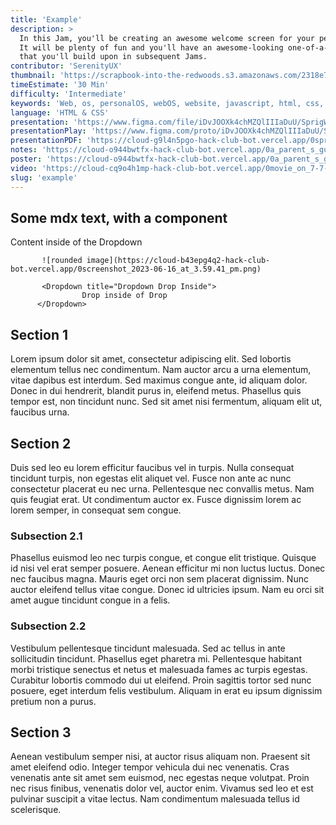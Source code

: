 ```yaml
---
title: 'Example'
description: >
  In this Jam, you'll be creating an awesome welcome screen for your personalOS.
  It will be plenty of fun and you'll have an awesome-looking one-of-a-kind product
  that you'll build upon in subsequent Jams.
contributor: 'SerenityUX'
thumbnail: 'https://scrapbook-into-the-redwoods.s3.amazonaws.com/2318e7a7-f3d8-44d3-8e7c-efb01b297a25-placeholder.png'
timeEstimate: '30 Min'
difficulty: 'Intermediate'
keywords: 'Web, os, personalOS, webOS, website, javascript, html, css, replit'
language: 'HTML & CSS'
presentation: 'https://www.figma.com/file/iDvJOOXk4chMZQlIIIaDuU/SprigWorkshop?type=design&node-id=239%3A1286&mode=design&t=5cwsXCx3QrutYqAB-1'
presentationPlay: 'https://www.figma.com/proto/iDvJOOXk4chMZQlIIIaDuU/SprigWorkshop?page-id=239%3A1286&type=design&node-id=243-10232&viewport=1172%2C132%2C0.14&t=Sn3rVs7ua8lHiFmk-1&scaling=contain&starting-point-node-id=243%3A10232&mode=design'
presentationPDF: 'https://cloud-g9l4n5pgo-hack-club-bot.vercel.app/0sprigworkshop-min.pdf'
notes: 'https://cloud-o944bwtfx-hack-club-bot.vercel.app/0a_parent_s_guide_to_epoch.pdf'
poster: 'https://cloud-o944bwtfx-hack-club-bot.vercel.app/0a_parent_s_guide_to_epoch.pdf'
video: 'https://cloud-cq9o4h1mp-hack-club-bot.vercel.app/0movie_on_7-7-23_at_10.08_am.mp4'
slug: 'example'
---
```

## Some mdx text, with a component

<Dropdown title="Dropdown Preview">
           Content inside of the Dropdown

           ![rounded image](https://cloud-b43epg4q2-hack-club-bot.vercel.app/0screenshot_2023-06-16_at_3.59.41_pm.png)
           
           <Dropdown title="Dropdown Drop Inside">
                    Drop inside of Drop
          </Dropdown>
</Dropdown>

## Section 1

Lorem ipsum dolor sit amet, consectetur adipiscing elit. Sed lobortis elementum tellus nec condimentum. Nam auctor arcu a urna elementum, vitae dapibus est interdum. Sed maximus congue ante, id aliquam dolor. Donec in dui hendrerit, blandit purus in, eleifend metus. Phasellus quis tempor est, non tincidunt nunc. Sed sit amet nisi fermentum, aliquam elit ut, faucibus urna.

## Section 2

Duis sed leo eu lorem efficitur faucibus vel in turpis. Nulla consequat tincidunt turpis, non egestas elit aliquet vel. Fusce non ante ac nunc consectetur placerat eu nec urna. Pellentesque nec convallis metus. Nam quis feugiat erat. Ut condimentum auctor ex. Fusce dignissim lorem ac lorem semper, in consequat sem congue.

### Subsection 2.1

Phasellus euismod leo nec turpis congue, et congue elit tristique. Quisque id nisi vel erat semper posuere. Aenean efficitur mi non luctus luctus. Donec nec faucibus magna. Mauris eget orci non sem placerat dignissim. Nunc auctor eleifend tellus vitae congue. Donec id ultricies ipsum. Nam eu orci sit amet augue tincidunt congue in a felis.

### Subsection 2.2

Vestibulum pellentesque tincidunt malesuada. Sed ac tellus in ante sollicitudin tincidunt. Phasellus eget pharetra mi. Pellentesque habitant morbi tristique senectus et netus et malesuada fames ac turpis egestas. Curabitur lobortis commodo dui ut eleifend. Proin sagittis tortor sed nunc posuere, eget interdum felis vestibulum. Aliquam in erat eu ipsum dignissim pretium non a purus.

## Section 3

Aenean vestibulum semper nisi, at auctor risus aliquam non. Praesent sit amet eleifend odio. Integer tempor vehicula dui nec venenatis. Cras venenatis ante sit amet sem euismod, nec egestas neque volutpat. Proin nec risus finibus, venenatis dolor vel, auctor enim. Vivamus sed leo et est pulvinar suscipit a vitae lectus. Nam condimentum malesuada tellus id scelerisque.
